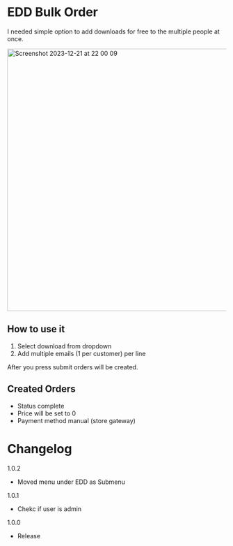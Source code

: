 # EDD Bulk Order

I needed simple option to add downloads for free to the multiple people at once. 

<img width="601" alt="Screenshot 2023-12-21 at 22 00 09" src="https://github.com/dplugins-opensource/edd-bulk-order/assets/1234350/03c7414f-2cd9-4013-b656-afc59ef9458b">


## How to use it

1. Select download from dropdown
2. Add multiple emails (1 per customer) per line

After you press submit orders will be created. 

## Created Orders 

*   Status complete
*   Price will be set to 0
*   Payment method manual (store gateway)


# Changelog

1.0.2
* Moved menu under EDD as Submenu

1.0.1
* Chekc if user is admin

1.0.0
* Release
